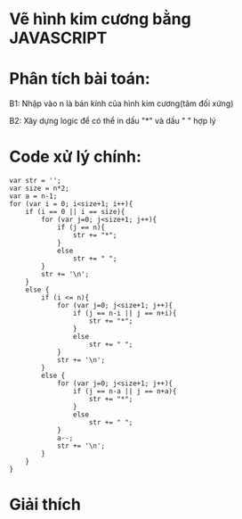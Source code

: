 # Vẽ hình kim cương bằng JAVASCRIPT

# Phân tích bài toán:

B1: Nhập vào n là bán kính của hình kim cương(tâm đối xứng)

B2: Xây dựng logic để có thể in dấu "*" và dấu " " hợp lý

# Code xử lý chính:

	var str = '';
	var size = n*2;
	var a = n-1;
	for (var i = 0; i<size+1; i++){
		if (i == 0 || i == size){
			for (var j=0; j<size+1; j++){
				if (j == n){
					str += "*";
				}
				else
					str += " ";
			}
			str += '\n';
		}
		else {
			if (i <= n){
				for (var j=0; j<size+1; j++){
					if (j == n-i || j == n+i){
						str += "*";
					}
					else
						str += " ";
				}
				str += '\n';
			}
			else {
				for (var j=0; j<size+1; j++){
					if (j == n-a || j == n+a){
						str += "*";
					}
					else
						str += " ";
				}
				a--;
				str += '\n';
			}
		}
	}

# Giải thích